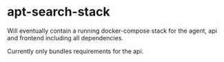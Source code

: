 # apt-search-stack

Will eventually contain a running docker-compose stack for the agent, api and frontend including all dependencies.

Currently only bundles requirements for the api.